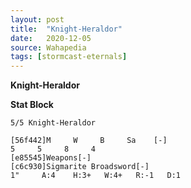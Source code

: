 ```yaml
---
layout: post
title:  "Knight-Heraldor"
date:   2020-12-05
source: Wahapedia
tags: [stormcast-eternals]
---
```


**Knight-Heraldor**

**Stat Block**
```
5/5 Knight-Heraldor
```

```
[56f442]M     W     B     Sa    [-]
5     5     8     4     
[e85545]Weapons[-]
[c6c930]Sigmarite Broadsword[-]
1"     A:4    H:3+   W:4+   R:-1   D:1   
```


